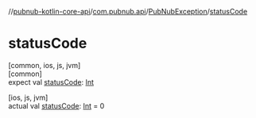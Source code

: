 //[pubnub-kotlin-core-api](../../../index.md)/[com.pubnub.api](../index.md)/[PubNubException](index.md)/[statusCode](status-code.md)

# statusCode

[common, ios, js, jvm]\
[common]\
expect val [statusCode](status-code.md): [Int](https://kotlinlang.org/api/latest/jvm/stdlib/kotlin/-int/index.html)

[ios, js, jvm]\
actual val [statusCode](status-code.md): [Int](https://kotlinlang.org/api/latest/jvm/stdlib/kotlin/-int/index.html) = 0
